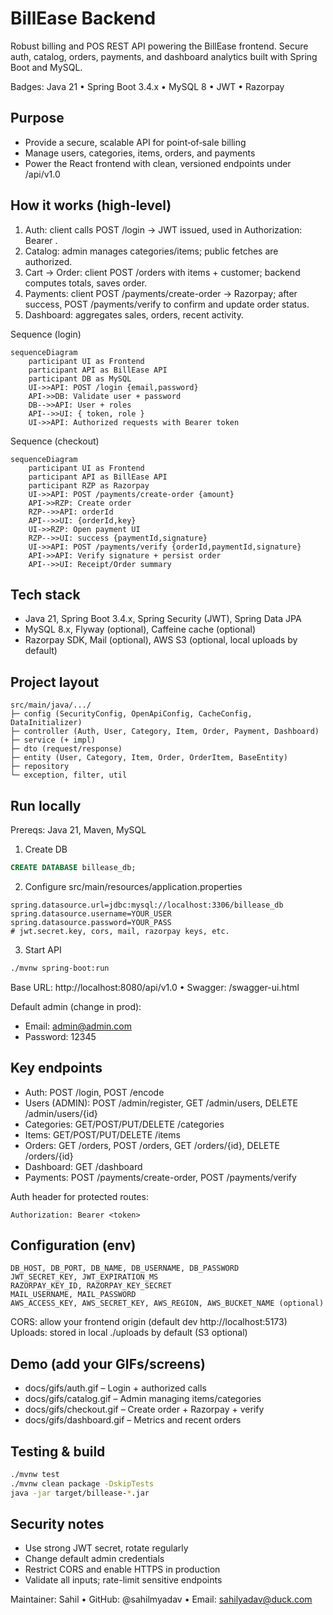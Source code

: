 # BillEase Backend

Robust billing and POS REST API powering the BillEase frontend. Secure auth, catalog, orders, payments, and dashboard analytics built with Spring Boot and MySQL.

Badges: Java 21 • Spring Boot 3.4.x • MySQL 8 • JWT • Razorpay

## Purpose
- Provide a secure, scalable API for point‑of‑sale billing
- Manage users, categories, items, orders, and payments
- Power the React frontend with clean, versioned endpoints under /api/v1.0

## How it works (high‑level)
1) Auth: client calls POST /login → JWT issued, used in Authorization: Bearer <token>.
2) Catalog: admin manages categories/items; public fetches are authorized.
3) Cart → Order: client POST /orders with items + customer; backend computes totals, saves order.
4) Payments: client POST /payments/create-order → Razorpay; after success, POST /payments/verify to confirm and update order status.
5) Dashboard: aggregates sales, orders, recent activity.

Sequence (login)
```mermaid
sequenceDiagram
    participant UI as Frontend
    participant API as BillEase API
    participant DB as MySQL
    UI->>API: POST /login {email,password}
    API->>DB: Validate user + password
    DB-->>API: User + roles
    API-->>UI: { token, role }
    UI->>API: Authorized requests with Bearer token
```

Sequence (checkout)
```mermaid
sequenceDiagram
    participant UI as Frontend
    participant API as BillEase API
    participant RZP as Razorpay
    UI->>API: POST /payments/create-order {amount}
    API->>RZP: Create order
    RZP-->>API: orderId
    API-->>UI: {orderId,key}
    UI->>RZP: Open payment UI
    RZP-->>UI: success {paymentId,signature}
    UI->>API: POST /payments/verify {orderId,paymentId,signature}
    API->>API: Verify signature + persist order
    API-->>UI: Receipt/Order summary
```

## Tech stack
- Java 21, Spring Boot 3.4.x, Spring Security (JWT), Spring Data JPA
- MySQL 8.x, Flyway (optional), Caffeine cache (optional)
- Razorpay SDK, Mail (optional), AWS S3 (optional, local uploads by default)

## Project layout
```
src/main/java/.../
├─ config (SecurityConfig, OpenApiConfig, CacheConfig, DataInitializer)
├─ controller (Auth, User, Category, Item, Order, Payment, Dashboard)
├─ service (+ impl)
├─ dto (request/response)
├─ entity (User, Category, Item, Order, OrderItem, BaseEntity)
├─ repository
└─ exception, filter, util
```

## Run locally
Prereqs: Java 21, Maven, MySQL

1) Create DB
```sql
CREATE DATABASE billease_db;
```
2) Configure src/main/resources/application.properties
```properties
spring.datasource.url=jdbc:mysql://localhost:3306/billease_db
spring.datasource.username=YOUR_USER
spring.datasource.password=YOUR_PASS
# jwt.secret.key, cors, mail, razorpay keys, etc.
```
3) Start API
```bash
./mvnw spring-boot:run
```
Base URL: http://localhost:8080/api/v1.0  • Swagger: /swagger-ui.html

Default admin (change in prod):
- Email: admin@admin.com
- Password: 12345

## Key endpoints
- Auth: POST /login, POST /encode
- Users (ADMIN): POST /admin/register, GET /admin/users, DELETE /admin/users/{id}
- Categories: GET/POST/PUT/DELETE /categories
- Items: GET/POST/PUT/DELETE /items
- Orders: GET /orders, POST /orders, GET /orders/{id}, DELETE /orders/{id}
- Dashboard: GET /dashboard
- Payments: POST /payments/create-order, POST /payments/verify

Auth header for protected routes:
```
Authorization: Bearer <token>
```

## Configuration (env)
```
DB_HOST, DB_PORT, DB_NAME, DB_USERNAME, DB_PASSWORD
JWT_SECRET_KEY, JWT_EXPIRATION_MS
RAZORPAY_KEY_ID, RAZORPAY_KEY_SECRET
MAIL_USERNAME, MAIL_PASSWORD
AWS_ACCESS_KEY, AWS_SECRET_KEY, AWS_REGION, AWS_BUCKET_NAME (optional)
```
CORS: allow your frontend origin (default dev http://localhost:5173)
Uploads: stored in local ./uploads by default (S3 optional)

## Demo (add your GIFs/screens)
- docs/gifs/auth.gif – Login + authorized calls
- docs/gifs/catalog.gif – Admin managing items/categories
- docs/gifs/checkout.gif – Create order + Razorpay + verify
- docs/gifs/dashboard.gif – Metrics and recent orders

## Testing & build
```bash
./mvnw test
./mvnw clean package -DskipTests
java -jar target/billease-*.jar
```

## Security notes
- Use strong JWT secret, rotate regularly
- Change default admin credentials
- Restrict CORS and enable HTTPS in production
- Validate all inputs; rate-limit sensitive endpoints

Maintainer: Sahil • GitHub: @sahilmyadav • Email: sahilyadav@duck.com
